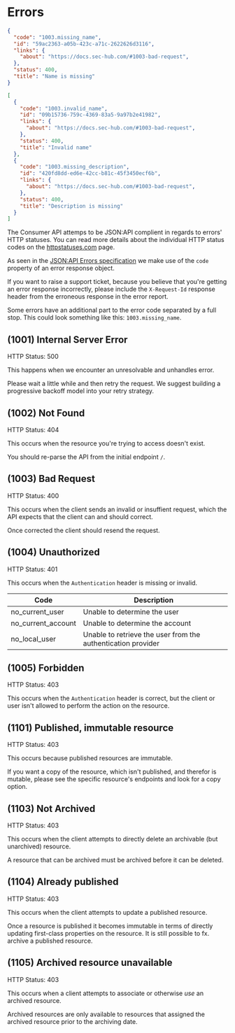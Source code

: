 # Errors

```json
{
  "code": "1003.missing_name",
  "id": "59ac2363-a05b-423c-a71c-2622626d3116",
  "links": {
    "about": "https://docs.sec-hub.com/#1003-bad-request",
  },
  "status": 400,
  "title": "Name is missing"
}

[
  {
    "code": "1003.invalid_name",
    "id": "09b15736-759c-4369-83a5-9a97b2e41982",
    "links": {
      "about": "https://docs.sec-hub.com/#1003-bad-request",
    },
    "status": 400,
    "title": "Invalid name"
  },
  {
    "code": "1003.missing_description",
    "id": "420fd8dd-ed6e-42cc-b81c-45f3450ecf6b",
    "links": {
      "about": "https://docs.sec-hub.com/#1003-bad-request",
    },
    "status": 400,
    "title": "Description is missing"
  }
]
```

The Consumer API attemps to be JSON:API complient in regards to errors' HTTP statuses. You can read
more details about the individual HTTP status codes on the
[httpstatuses.com](https://httpstatuses.com) page.

As seen in the [JSON:API Errors specification](https://jsonapi.org/format/#errors) we make use of
the `code` property of an error response object.

If you want to raise a support ticket, because you believe that you're getting an error response
incorrectly, please include the `X-Request-Id` response header from the erroneous response in the
error report.

Some errors have an additional part to the error code separated by a full stop.
This could look something like this: `1003.missing_name`.



## (1001) Internal Server Error

HTTP Status: 500

This happens when we encounter an unresolvable and unhandles error.

Please wait a little while and then retry the request. We suggest building a progressive backoff
model into your retry strategy.



## (1002) Not Found

HTTP Status: 404

This occurs when the resource you're trying to access doesn't exist.

You should re-parse the API from the initial endpoint `/`.



## (1003) Bad Request

HTTP Status: 400

This occurs when the client sends an invalid or insuffient request, which the API expects that the
client can and should correct.

Once corrected the client should resend the request.



## (1004) Unauthorized

HTTP Status: 401

This occurs when the `Authentication` header is missing or invalid.

| Code | Description |
| ---- | ----------- |
| no_current_user | Unable to determine the user |
| no_current_account | Unable to determine the account |
| no_local_user | Unable to retrieve the user from the authentication provider |



## (1005) Forbidden

HTTP Status: 403

This occurs when the `Authentication` header is correct, but the client or user isn't allowed to
perform the action on the resource.



## (1101) Published, immutable resource

HTTP Status: 403

This occurs because published resources are immutable.

If you want a copy of the resource, which isn't published, and therefor is mutable, please see the
specific resource's endpoints and look for a copy option.



## (1103) Not Archived

HTTP Status: 403

This occurs when the client attempts to directly delete an archivable (but unarchived) resource.

A resource that can be archived must be archived before it can be deleted.



## (1104) Already published

HTTP Status: 403

This occurs when the client attempts to update a published resource.

Once a resource is published it becomes immutable in terms of directly updating first-class
properties on the resource. It is still possible to fx. archive a published resource.



## (1105) Archived resource unavailable

HTTP Status: 403

This occurs when a client attempts to associate or otherwise _use_ an archived resource.

Archived resources are only available to resources that assigned the archived resource prior to the
archiving date.

<!--

## (1003)  Parent resource published

This occurs when a client attempts to update a resource who's parent resource has been published.
This could happen if tryinng to update the class code of a Classificationn Entry, where the related
Classification Table has already been published.

Some resources does allow some properties to be manipulated after parenting resource has been
published, but in genera, resources are immutable after publication.

## (1005) Invalid authentication

This occurs when the request could not be verified, but the problem isn't with the Authorization
Header JWT token.

Please reveiw the [Authentication documentation](https://docs.sec-hub.com/#authentication), correct
the request and try again.

## (1008) Invalid permissions

This happens when you try to view or manipulate a resource that you don't have access to.

You should re-parse the API from the initial endpoint `/`.

## (1009) Not archived

This happens when you try to delete a resource which isn't archived.

It's strongly encouraged to archive resources for a while, to make sure that nobody in your
organization depends on them before deleting them.

## (1010) Already published

This happens when you try to manipulate a resource that has been published.

Published resources are immutable.

## (1011) Parent resource already archived

This happens when you try to manipulate a resource with a dependent resource which is arhived.

With a few exceptions, archived resources are immutable. Please see the documentation for the
specific resource.

## (1012) Invalid JWT token

The [JWT token](https://jwt.io/) in the `Authoriazation` cannot be verified.

Please read through the [authentication section of the
documentation](https://docs.sec-hub.com/#authentication) on how to correctly obtain a valid JWT
token.

## (1013) Malformatted JWT token

The JWT token in the `Authorization` header is malformatted.

Please read through the [authentication section of the
documentation](https://docs.sec-hub.com/#authentication) on how to correctly obtain a valid JWT
token.
 -->
